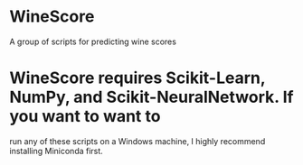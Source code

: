 # WineScore
A group of scripts for predicting wine scores

# WineScore requires Scikit-Learn, NumPy, and Scikit-NeuralNetwork. If you want to want to
run any of these scripts on a Windows machine, I highly recommend installing Miniconda first.
